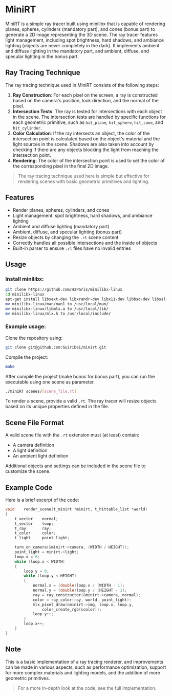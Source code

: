 # MiniRT

MiniRT is a simple ray tracer built using minilibx that is capable of rendering planes, spheres, cylinders (mandatory part), and cones (bonus part) to generate a 2D image representing the 3D scene. 
The ray tracer features light management, including spot brightness, hard shadows, and ambiance lighting (objects are never completely in the dark). It implements ambient and diffuse lighting in the mandatory part, and ambient, diffuse, and specular lighting in the bonus part.

## Ray Tracing Technique

The ray tracing technique used in MiniRT consists of the following steps:

1. **Ray Construction**: For each pixel on the screen, a ray is constructed based on the camera's position, look direction, and the normal of the pixel.
2. **Intersection Tests**: The ray is tested for intersections with each object in the scene. The intersection tests are handled by specific functions for each geometric primitive, such as `hit_plane`, `hit_sphere`, `hit_cone`, and `hit_cylinder`.
3. **Color Calculation**: If the ray intersects an object, the color of the intersection point is calculated based on the object's material and the light sources in the scene. Shadows are also taken into account by checking if there are any objects blocking the light from reaching the intersection point.
4. **Rendering**: The color of the intersection point is used to set the color of the corresponding pixel in the final 2D image.
> The ray tracing technique used here is simple but effective for rendering scenes with basic geometric primitives and lighting.
## Features

- Render planes, spheres, cylinders, and cones
- Light management: spot brightness, hard shadows, and ambiance lighting
- Ambient and diffuse lighting (mandatory part)
- Ambient, diffuse, and specular lighting (bonus part)
- Resize objects by changing the `.rt` scene content
- Correctly handles all possible intersections and the inside of objects
- Built-in parser to ensure `.rt` files have no invalid entries

## Usage

### Install minilibx:
```bash
git clone https://github.com/42Paris/minilibx-linux
cd minilibx-linux
apt-get install libxext-dev libxrandr-dev libx11-dev libbsd-dev libssl-dev
mv minilibx-linux/man/man1 to /usr/local/man/
mv minilibx-linux/libmlx.a to /usr/local/lib/
mv minilibx-linux/mlx.h to /usr/local/include/
```

### Example usage:

Clone the repository using:

```bash
git clone git@github.com:Guiribei/minirt.git
```
Compile the project:
```bash
make
```

After compile the project (make bonus for bonus part), you can run the executable using one scene as parameter.

```bash
./miniRT scenes/[scene_file.rt]
```

To render a scene, provide a valid `.rt`. The ray tracer will resize objects based on its unique properties defined in the file.

## Scene File Format

A valid scene file with the `.rt` extension must (at least) contain:

- A camera definition
- A light definition
- An ambient light definition

Additional objects and settings can be included in the scene file to customize the scene.

## Example Code

Here is a brief excerpt of the code:

```c
void	render_scene(t_minirt *minirt, t_hittable_list *world)
{
	t_vector	normal;
	t_vector	loop;
	t_ray		ray;
	t_color		color;
	t_light		point_light;

	turn_on_camera(&minirt->camera, (WIDTH / HEIGHT));
	point_light = minirt->light;
	loop.x = 0;
	while (loop.x < WIDTH)
	{
		loop.y = 0;
		while (loop.y < HEIGHT)
		{
			normal.x = (double)loop.x / (WIDTH - 1);
			normal.y = (double)loop.y / (HEIGHT - 1);
			ray = ray_constructor(&minirt->camera, normal);
			color = ray_color(ray, world, point_light);
			mlx_pixel_draw(&minirt->img, loop.x, loop.y,
				color_create_rgb(&color));
			loop.y++;
		}
		loop.x++;
	}
}
```

## Note

This is a basic implementation of a ray tracing renderer, and improvements can be made in various aspects, such as performance optimization, support for more complex materials and lighting models, and the addition of more geometric primitives.

> For a more in-depth look at the code, see the full implementation.
